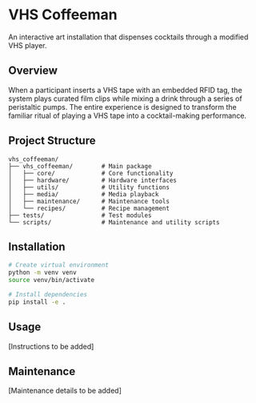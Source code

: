 # VHS Coffeeman

An interactive art installation that dispenses cocktails through a modified VHS player.

## Overview

When a participant inserts a VHS tape with an embedded RFID tag, the system plays curated film clips while mixing a drink through a series of peristaltic pumps. The entire experience is designed to transform the familiar ritual of playing a VHS tape into a cocktail-making performance.

## Project Structure

```
vhs_coffeeman/
├── vhs_coffeeman/        # Main package
│   ├── core/             # Core functionality
│   ├── hardware/         # Hardware interfaces
│   ├── utils/            # Utility functions
│   ├── media/            # Media playback
│   ├── maintenance/      # Maintenance tools
│   └── recipes/          # Recipe management
├── tests/                # Test modules
└── scripts/              # Maintenance and utility scripts
```

## Installation

```bash
# Create virtual environment
python -m venv venv
source venv/bin/activate

# Install dependencies
pip install -e .
```

## Usage

[Instructions to be added]

## Maintenance

[Maintenance details to be added]